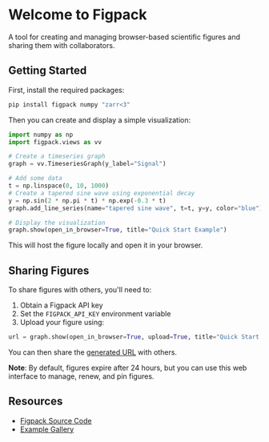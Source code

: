 # Welcome to Figpack

A tool for creating and managing browser-based scientific figures and sharing them with collaborators.

## Getting Started

First, install the required packages:

```bash
pip install figpack numpy "zarr<3"
```

Then you can create and display a simple visualization:

```python
import numpy as np
import figpack.views as vv

# Create a timeseries graph
graph = vv.TimeseriesGraph(y_label="Signal")

# Add some data
t = np.linspace(0, 10, 1000)
# Create a tapered sine wave using exponential decay
y = np.sin(2 * np.pi * t) * np.exp(-0.3 * t)
graph.add_line_series(name="tapered sine wave", t=t, y=y, color="blue")

# Display the visualization
graph.show(open_in_browser=True, title="Quick Start Example")
```

This will host the figure locally and open it in your browser.

## Sharing Figures

To share figures with others, you'll need to:

1. Obtain a Figpack API key
2. Set the `FIGPACK_API_KEY` environment variable
3. Upload your figure using:

```python
url = graph.show(open_in_browser=True, upload=True, title="Quick Start Example")
```

You can then share the [generated URL](https://figures.figpack.org/figures/default/6836e1029d9b8b62738cf1dc0c3949676953d712/index.html) with others.

**Note**: By default, figures expire after 24 hours, but you can use this web interface to manage, renew, and pin figures.

## Resources

- [Figpack Source Code](https://github.com/magland/figpack)
- [Example Gallery](https://github.com/magland/figpack/tree/main/examples)
